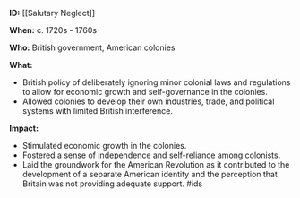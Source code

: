 **ID:** [[Salutary Neglect]]

**When:** c. 1720s - 1760s

**Who:** British government, American colonies

**What:**

* British policy of deliberately ignoring minor colonial laws and regulations to allow for economic growth and self-governance in the colonies.
* Allowed colonies to develop their own industries, trade, and political systems with limited British interference.

**Impact:**

* Stimulated economic growth in the colonies.
* Fostered a sense of independence and self-reliance among colonists.
* Laid the groundwork for the American Revolution as it contributed to the development of a separate American identity and the perception that Britain was not providing adequate support.
#ids
